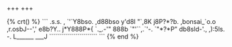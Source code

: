 +++
+++

<style>@media all and (min-width: 769px) { .desktopOnly{display: block;} .mobileOnly{display: none;} }</style>
<style>@media all and (max-width: 768px) { .desktopOnly{display: none;} .mobileOnly{display: block;} }</style>

<div class="desktopOnly">
{% crt() %}
```
                                        .s.s.
                                    , `'`Y8bso.
                                ,d88bso y'd8l
                                "`,8K j8P?*?b.
                                ,bonsai_`o.o
                            ,r.osbJ--','  e8b?Y..
                            j*Y888P*{ `._.-'" 888b
                            `"'``,.`'-. `"*?*P"
                            db8sld-'., ,):5ls.
                        <sd88P,-d888P'd888d8888Rdbc
                        `"*J*CJ8*d8888l:'  ``88?bl.o
                        .o.sl.rsdP^*8bdbs.. *"?**l888s.
                        ,`JYsd88P88ls?\**"`*`-. `  ` `"`   
                    dPJ88*J?P;Pd888D;=-.  -.l.s.
                    .'`"*Y,.sbsdkC l.    ?(     ^.
                        .Y8*?8P*"`       `)` .' :
                            `"`         _.-'. ,   k.
                                    (    : '  ('
                            _______ ,'`-  )`.` `.l  ___
                        r========-==-==-=-=-=------------=7
                        `Y - --  ---- -- -   .          ,'
                            :                        '   :
                            \-..  .. .. . . . . .     ,/
                        .-<=:`._____________________,'.:>-.
                        L______                        ___J
                                ```````````````````````` 
```
{% end %}
</div>

<div class="mobileOnly">
{% crt() %}
```
                    .s.s.
                , `'`Y8bso.
            ,d88bso y'd8l
            "`,8K j8P?*?b.
            ,bonsai_`o.o
        ,r.osbJ--','  e8b?Y..
        j*Y888P*{ `._.-'" 888b
        `"'``,.`'-. `"*?*P"
        db8sld-'., ,):5ls.
    <sd88P,-d888P'd888d8888Rdbc
    `"*J*CJ8*d8888l:'  ``88?bl.o
    .o.sl.rsdP^*8bdbs.. *"?**l888s.
    ,`JYsd88P88ls?\**"`*`-. `  ` `"`   
dPJ88*J?P;Pd888D;=-.  -.l.s.
.'`"*Y,.sbsdkC l.    ?(     ^.
    .Y8*?8P*"`       `)` .' :
        `"`         _.-'. ,   k.
                (    : '  ('
        _______ ,'`-  )`.` `.l  ___
    r========-==-==-=-=-=------------=7
    `Y - --  ---- -- -   .          ,'
        :                        '   :
        \-..  .. .. . . . . .     ,/
    .-<=:`._____________________,'.:>-.
    L______                        ___J
            ```````````````````````` 
```
{% end %}

<div id="home">
<div id="home-splash">

# Samien Rahman { #header }
</div>
<small>Electrical nerd.</small>

## [Start here!](@/about/index.md)
</div>

